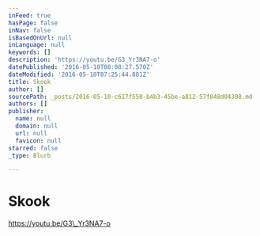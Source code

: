 ```yaml
---
inFeed: true
hasPage: false
inNav: false
isBasedOnUrl: null
inLanguage: null
keywords: []
description: 'https://youtu.be/G3_Yr3NA7-o'
datePublished: '2016-05-10T08:08:27.570Z'
dateModified: '2016-05-10T07:25:44.881Z'
title: Skook
author: []
sourcePath: _posts/2016-05-10-c617f550-b4b3-45be-a812-57f848d04308.md
authors: []
publisher:
  name: null
  domain: null
  url: null
  favicon: null
starred: false
_type: Blurb

---
```

# Skook

https://youtu.be/G3\_Yr3NA7-o